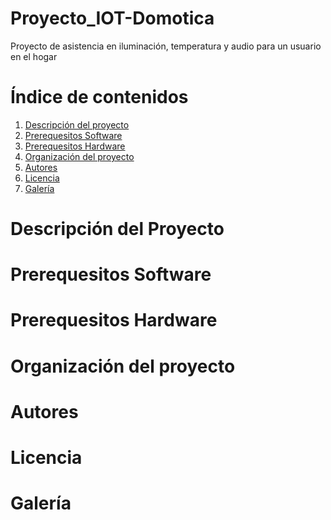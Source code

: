 # Proyecto_IOT-Domotica
Proyecto de asistencia en iluminación, temperatura y audio para un usuario en el hogar

# Índice de contenidos
  1. [Descripción del proyecto](https://github.com/luicalrob/G5-Proyecto_IOT-Domotica/blob/main/README.md#descripci%C3%B3n-del-proyecto)
  2. [Prerequesitos Software](https://github.com/luicalrob/G5-Proyecto_IOT-Domotica/blob/main/README.md#prerequesitos-software)
  3. [Prerequesitos Hardware]()
  4. [Organización del proyecto]()
  5. [Autores]()
  6. [Licencia]()
  7. [Galería]()

# Descripción del Proyecto

# Prerequesitos Software

# Prerequesitos Hardware

# Organización del proyecto

# Autores

# Licencia

# Galería
